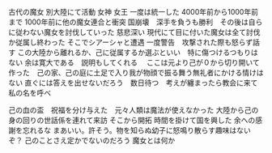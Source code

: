 古代の魔女
別大陸にて活動
女神
女王
一度は統一した
4000年前から1000年前まで
1000年前に他の魔女連合と衝突
国崩壊　深手を負うも勝利　その後は自らに従わない魔女を討伐していった
慈悲深い
現代にて目に付いた魔女は全て討伐か従属し終わった
そこでシアーシャと遭遇
一度警告　攻撃された際も怒らず話す
この大陸から離れるか、己に従属するか選ぶといい　特に傷つけるつもりはない
余は寛大である　説明もしてくれる　
ここは元より己が０から切り開いて作った　己の家、己の庭に土足で入り我が物顔で振る舞う無礼者にかける情けはない
直ぐには答えを出せないだろう　数日待つ　考えが纏まったら教会に来て私の名を呼べ

己の血の盃　祝福を分け与えた　元々人類は魔法が使えなかった
大陸から己の身の回りの世話係を連れて来訪
そこから開拓
時間を掛けて国を興した
余への感謝を忘れるな
まあいい。許そう。物を知らぬ幼子に怒鳴り散らす趣味はないぞ？
己のことさえ定かでないのだろう
魔女とは何か　

